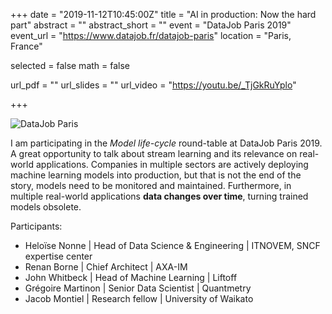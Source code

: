 +++
date = "2019-11-12T10:45:00Z"
title = "AI in production: Now the hard part"
abstract = ""
abstract_short = ""
event = "DataJob Paris 2019"
event_url = "https://www.datajob.fr/datajob-paris"
location = "Paris, France"

selected = false
math = false

url_pdf = ""
url_slides = ""
url_video = "https://youtu.be/_TjGkRuYplo"

+++

![DataJob Paris](/img/talks/datajob_roundtable.jpeg)

I am participating in the *Model life-cycle* round-table at DataJob Paris 2019. A great opportunity to talk about stream learning and its relevance on real-world applications. Companies in multiple sectors are actively deploying machine learning models into production, but that is not the end of the story, models need to be monitored and maintained. Furthermore, in multiple real-world applications **data changes over time**, turning trained models obsolete.

Participants:

- Heloïse Nonne | Head of Data Science & Engineering | ITNOVEM, SNCF expertise center
- Renan Borne | Chief Architect | AXA-IM
- John Whitbeck | Head of Machine Learning | Liftoff
- Grégoire Martinon | Senior Data Scientist | Quantmetry
- Jacob Montiel | Research fellow | University of Waikato
